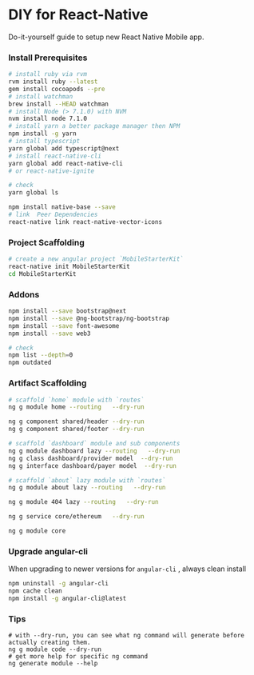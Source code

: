 DIY for React-Native
====================
Do-it-yourself guide to setup new React Native Mobile app.

### Install Prerequisites
```bash
# install ruby via rvm
rvm install ruby --latest
gem install cocoapods --pre
# install watchman
brew install --HEAD watchman
# install Node (> 7.1.0) with NVM
nvm install node 7.1.0
# install yarn a better package manager then NPM
npm install -g yarn
# install typescript
yarn global add typescript@next
# install react-native-cli
yarn global add react-native-cli
# or react-native-ignite

# check
yarn global ls

npm install native-base --save
# link  Peer Dependencies
react-native link react-native-vector-icons

```

### Project Scaffolding
```bash
# create a new angular project `MobileStarterKit`
react-native init MobileStarterKit
cd MobileStarterKit
```

### Addons
```bash
npm install --save bootstrap@next
npm install --save @ng-bootstrap/ng-bootstrap
npm install --save font-awesome
npm install --save web3

# check
npm list --depth=0
npm outdated
```

### Artifact Scaffolding
```bash
# scaffold `home` module with `routes`
ng g module home --routing   --dry-run

ng g component shared/header --dry-run
ng g component shared/footer --dry-run

# scaffold `dashboard` module and sub components
ng g module dashboard lazy --routing   --dry-run
ng g class dashboard/provider model  --dry-run
ng g interface dashboard/payer model  --dry-run

# scaffold `about` lazy module with `routes`
ng g module about lazy --routing   --dry-run

ng g module 404 lazy --routing   --dry-run

ng g service core/ethereum   --dry-run

ng g module core
```


### Upgrade angular-cli
When upgrading to newer versions for `angular-cli` , always clean install
```bash
npm uninstall -g angular-cli
npm cache clean
npm install -g angular-cli@latest
```

### Tips
```
# with --dry-run, you can see what ng command will generate before actually creating them.
ng g module code --dry-run
# get more help for specific ng command
ng generate module --help
```


